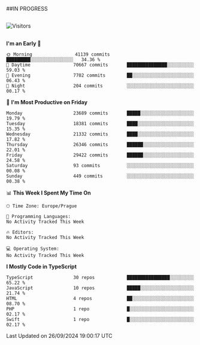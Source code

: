 ##IN PROGRESS
##
![Visitors](https://komarev.com/ghpvc/?username=petrbui&style=for-the-badge&label=Visitors+👀)



##
<!--
[![My GitHub stats](https://github-readme-stats.vercel.app/api?username=petrbui&theme=github_dark)](https://github.com/anuraghazra/github-readme-stats)

[![My wakatime stats](https://github-readme-stats.vercel.app/api/wakatime?username=petrbui&theme=github_dark)](https://github.com/anuraghazra/github-readme-stats)
-->
<!--START_SECTION:waka-->
**I'm an Early 🐤** 

```text
🌞 Morning                41139 commits       █████████░░░░░░░░░░░░░░░░   34.36 % 
🌆 Daytime                70667 commits       ███████████████░░░░░░░░░░   59.03 % 
🌃 Evening                7702 commits        ██░░░░░░░░░░░░░░░░░░░░░░░   06.43 % 
🌙 Night                  204 commits         ░░░░░░░░░░░░░░░░░░░░░░░░░   00.17 % 
```
📅 **I'm Most Productive on Friday** 

```text
Monday                   23689 commits       █████░░░░░░░░░░░░░░░░░░░░   19.79 % 
Tuesday                  18381 commits       ████░░░░░░░░░░░░░░░░░░░░░   15.35 % 
Wednesday                21332 commits       ████░░░░░░░░░░░░░░░░░░░░░   17.82 % 
Thursday                 26346 commits       ██████░░░░░░░░░░░░░░░░░░░   22.01 % 
Friday                   29422 commits       ██████░░░░░░░░░░░░░░░░░░░   24.58 % 
Saturday                 93 commits          ░░░░░░░░░░░░░░░░░░░░░░░░░   00.08 % 
Sunday                   449 commits         ░░░░░░░░░░░░░░░░░░░░░░░░░   00.38 % 
```


📊 **This Week I Spent My Time On** 

```text
🕑︎ Time Zone: Europe/Prague

💬 Programming Languages: 
No Activity Tracked This Week

🔥 Editors: 
No Activity Tracked This Week

💻 Operating System: 
No Activity Tracked This Week
```

**I Mostly Code in TypeScript** 

```text
TypeScript               30 repos            ████████████████░░░░░░░░░   65.22 % 
JavaScript               10 repos            █████░░░░░░░░░░░░░░░░░░░░   21.74 % 
HTML                     4 repos             ██░░░░░░░░░░░░░░░░░░░░░░░   08.70 % 
PHP                      1 repo              █░░░░░░░░░░░░░░░░░░░░░░░░   02.17 % 
Swift                    1 repo              █░░░░░░░░░░░░░░░░░░░░░░░░   02.17 % 
```




 Last Updated on 26/09/2024 19:00:17 UTC
<!--END_SECTION:waka-->
